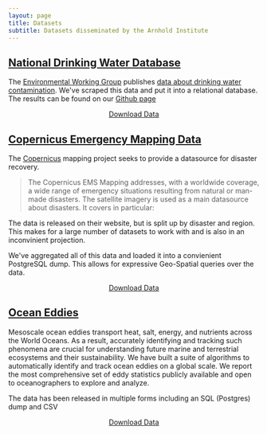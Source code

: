 ```yaml
---
layout: page
title: Datasets
subtitle: Datasets disseminated by the Arnhold Institute
---
```


## [National Drinking Water Database](https://github.com/ArnholdInstitute/National-Drinking-Water)

The [Environmental Working Group](http://www.ewg.org) publishes [data about drinking water contamination](http://www.ewg.org/tap-water/).  We've scraped this data and put it into a relational database.  The results can be found on our [Github page](https://github.com/ArnholdInstitute/National-Drinking-Water)

<div class="row" style="display: flex; justify-content: center; align-items: center">
	<a class="btn btn-primary" href="https://data.world/arnholdinst/drinking-water-contaminations">
		Download Data
	</a>
</div>

## [Copernicus Emergency Mapping Data](https://github.com/ArnholdInstitute/Copernicus-Mapping-DB)

The [Copernicus](http://emergency.copernicus.eu/mapping/ems/emergency-management-service-mapping) mapping project seeks to provide a datasource for disaster recovery.  

> The Copernicus EMS Mapping addresses, with a worldwide coverage, a wide range of emergency situations resulting from natural or man-made disasters. The satellite imagery is used as a main datasource about disasters. It covers in particular:

The data is released on their website, but is split up by disaster and region.  This makes for a large number of datasets to work with and is also in an inconvinient projection.

We've aggregated all of this data and loaded it into a convienient PostgreSQL dump.  This allows for expressive Geo-Spatial queries over the data.

<div class="row" style="display: flex; justify-content: center; align-items: center">
	<a class="btn btn-primary" target="_blank" href="https://data.world/arnholdinst/copernicus-emergency-mapping-data">
		Download Data
	</a>
</div>

## [Ocean Eddies](https://github.com/jfaghm/OceanEddies)

Mesoscale ocean eddies transport heat, salt, energy, and nutrients across the World Oceans. As a result, accurately identifying and tracking such phenomena are crucial for understanding future marine and terrestrial ecosystems and their sustainability. We have built a suite of algorithms to automatically identify and track ocean eddies on a global scale. We report the most comprehensive set of eddy statistics publicly available and open to oceanographers to explore and analyze.

The data has been released in multiple forms including an SQL (Postgres) dump and CSV

<div class="row" style="display: flex; justify-content: center; align-items: center">
	<a class="btn btn-primary" target="_blank" href="https://data.world/arnholdinst/ocean-eddies">
		Download Data
	</a>
</div>